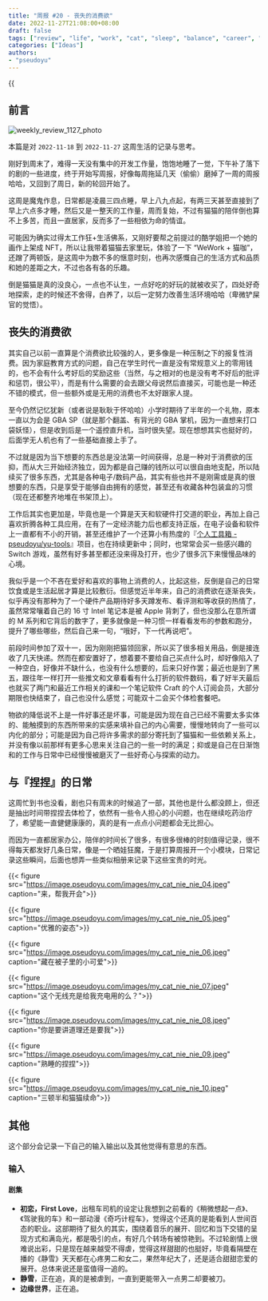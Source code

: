 ```yaml
---
title: "周报 #20 - 丧失的消费欲"
date: 2022-11-27T21:08:00+08:00
draft: false
tags: ["review", "life", "work", "cat", "sleep", "balance", "career", "consume", "shopping"]
categories: ["Ideas"]
authors:
- "pseudoyu"
---
```


{{<audio src="audios/here_after_us.mp3" caption="《后来的我们 - 五月天》" >}}

## 前言

![weekly_review_1127_photo](https://image.pseudoyu.com/images/weekly_review_1127_photo.jpeg)

本篇是对 `2022-11-18` 到 `2022-11-27` 这周生活的记录与思考。

刚好到周末了，难得一天没有集中的开发工作量，饱饱地睡了一觉，下午补了落下的剧的一些进度，终于开始写周报，好像每周拖延几天（偷偷）磨掉了一周的周报哈哈，又回到了周日，新的轮回开始了。

这周是魔鬼作息，日常都是凌晨三四点睡，早上八九点起，有两三天甚至直接到了早上六点多才睡，然后又是一整天的工作量，周而复始，不过有猫猫的陪伴倒也算不上多苦，而且一直居家，反而多了一些相依为命的情谊。

可能因为确实过得太工作狂+生活佛系，又刚好要帮之前提过的酷学姐把一个她的画作上架成 NFT，所以让我带着猫猫去家里玩，体验了一下 “WeWork + 猫咖”，还蹭了两顿饭，是这周中为数不多的惬意时刻，也再次感慨自己的生活方式和品质和她的差距之大，不过也各有各的乐趣。

倒是猫猫是真的没良心，一点也不认生，一点好吃的好玩的就被收买了，四处好奇地探索，走的时候还不舍得，白养了，以后一定努力改善生活环境哈哈（卑微铲屎官的觉悟）。

## 丧失的消费欲

其实自己以前一直算是个消费欲比较强的人，更多像是一种压制之下的报复性消费。因为家庭教育方式的问题，自己在学生时代一直是没有常规意义上的零用钱的，也不会有什么考好后的奖励这些（当然，与之相对的也是没有考不好后的批评和惩罚，很公平），而是有什么需要的会去跟父母说然后直接买，可能也是一种还不错的模式，但一些额外或是无用的消费也不太好跟家人提。

至今仍然记忆犹新（或者说是耿耿于怀哈哈）小学时期待了半年的一个礼物，原本一直以为会是 GBA SP（就是那个翻盖、有背光的 GBA 掌机，因为一直想来打口袋妖怪），但是收到后是一个遥控直升机，当时很失望。现在想想其实也挺好的，后面学无人机也有了一些基础直接上手了。

不过就是因为当下想要的东西总是没法第一时间获得，总是一种对于消费欲的压抑，而从大三开始经济独立，因为都是自己赚的钱所以可以很自由地支配，所以陆续买了很多东西，尤其是各种电子/数码产品，其实有些也并不是刚需或是真的很想要的东西，只是享受于能够自由拥有的感觉，甚至还有收藏各种包装盒的习惯（现在还都整齐地堆在书架顶上）。

工作后其实也更加是，毕竟也是一个算是天天和软硬件打交道的职业，再加上自己喜欢折腾各种工具应用，在有了一定经济能力后也都支持正版，在电子设备和软件上一直都有不小的开销，甚至还维护了一个还算小有热度的『[个人工具箱 - pseudoyu/yu-tools](https://github.com/pseudoyu/yu-tools)』项目，也在持续更新中；同时，也常常会买一些感兴趣的 Switch 游戏，虽然有好多甚至都还没来得及打开，也少了很多沉下来慢慢品味的心境。

我似乎是一个不吝在爱好和喜欢的事物上消费的人，比起这些，反倒是自己的日常饮食或是生活起居才算是比较敷衍。但感觉近半年来，自己的消费欲在逐渐丧失，似乎再没有那种为了一个硬件产品期待好多天蹲发布、看评测和等收获的热情了，虽然常常嚷着自己的 16 寸 Intel 笔记本是被 Apple 背刺了，但也没那么在意所谓的 M 系列和它背后的数字了，更多就像是一种习惯一样看看发布的参数和跑分，提升了哪些哪些，然后自己来一句，“哦好，下一代再说吧”。

前段时间参加了双十一，因为刚刚把猫领回家，所以买了很多相关用品，倒是接连收了几天快递。然而在都安置好了，想着要不要给自己买点什么时，却好像陷入了一种空白，好像并不缺什么，也没有什么想要的，后来只好作罢；最近也是到了黑五，跟往年一样打开一些推文和文章看看有什么打折的软件数码，看了好半天最后也就买了两门和最近工作相关的课和一个笔记软件 Craft 的个人订阅会员，大部分期限也快结束了，自己也没什么感觉；可能双十二会买个体检套餐吧。

物欲的降低说不上是一件好事还是坏事，可能是因为现在自己已经不需要太多实体的、能触摸到的东西所带来的实感来填补自己的内心需要，慢慢地转向了一些可以内化的部分；可能是因为自己将许多需求的部分寄托到了猫猫和一些依赖关系上，并没有像以前那样有更多心思来关注自己的一些一时的满足；抑或是自己在日渐饱和的工作与日常中已经慢慢被磨灭了一些好奇心与探索的动力。

## 与『捏捏』的日常

这周忙到书也没看，剧也只有周末的时候追了一部，其他也是什么都没顾上，但还是抽出时间带捏捏去体检了，依然有一些令人担心的小问题，也在继续吃药治疗了，希望能一直健健康康的，真的是有一点点小问题都会无比担心。

而因为一直都居家办公，陪伴的时间长了很多，有很多很棒的时刻值得记录，很不得每天都发好几条日常，像是一个晒娃狂魔，于是打算周报开一个小模块，日常记录这些瞬间，后面也想弄一些类似相册来记录下这些宝贵的时光。

{{< figure src="https://image.pseudoyu.com/images/my_cat_nie_nie_04.jpeg" caption="来，帮我开会">}}

{{< figure src="https://image.pseudoyu.com/images/my_cat_nie_nie_05.jpeg" caption="优雅的姿态">}}

{{< figure src="https://image.pseudoyu.com/images/my_cat_nie_nie_06.jpeg" caption="藏在被子里的小可爱">}}

{{< figure src="https://image.pseudoyu.com/images/my_cat_nie_nie_07.jpeg" caption="这个无线充是给我充电用的么？">}}

{{< figure src="https://image.pseudoyu.com/images/my_cat_nie_nie_08.jpeg" caption="你是要讲道理还是要我">}}

{{< figure src="https://image.pseudoyu.com/images/my_cat_nie_nie_09.jpeg" caption="熟睡的捏捏">}}

{{< figure src="https://image.pseudoyu.com/images/my_cat_nie_nie_10.jpeg" caption="三顿半和猫猫续命">}}

## 其他

这个部分会记录一下自己的输入输出以及其他觉得有意思的东西。

### 输入

#### 剧集

- **初恋，First Love**，出租车司机的设定让我想到之前看的《稍微想起一点》、《驾驶我的车》和一部动漫《奇巧计程车》，觉得这个还真的是能看到人世间百态的职业。这部期待了挺久的其实，围绕着音乐的展开、回忆和当下交错的呈现方式和满岛光，都是吸引的点，有好几个转场有被惊艳到。不过轮剧情上很难说出彩，只是现在越来越受不得虐，觉得这样甜甜的也挺好，毕竟看隔壁在播的《静雪》天天都在心疼男二和女二，果然年纪大了，还是适合甜甜恋爱的展开。总体来说还是蛮值得一追的。
- **静雪**，正在追，真的是被虐到，一直到更能带入一点男二却要被刀。
- **边缘世界**，正在追。
